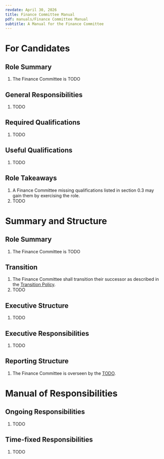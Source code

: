 ```yaml
---
revdate: April 30, 2026
title: Finance Committee Manual
pdf: manuals/Finance Committee Manual
subtitle: A Manual for the Finance Committee
---
```


# For Candidates

## Role Summary
1. The Finance Committee is TODO

## General Responsibilities
1. TODO

## Required Qualifications
1. TODO

## Useful Qualifications
1. TODO

## Role Takeaways
1. A Finance Committee missing qualifications listed in section 0.3 may gain them by exercising the role.
1. TODO

# Summary and Structure

## Role Summary
1. The Finance Committee is TODO

## Transition
1. The Finance Committee shall transition their successor as described in the [Transition Policy](../policies/transition-policy.md).
1. TODO

## Executive Structure
1. TODO

## Executive Responsibilities
1. TODO

## Reporting Structure
1. The Finance Committee is overseen by the [TODO](TODO-manual.md).

# Manual of Responsibilities

## Ongoing Responsibilities
1. TODO

## Time-fixed Responsibilities
1. TODO
